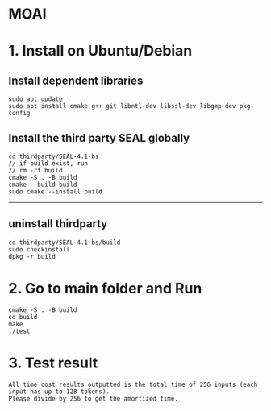 # MOAI

# 1. Install on Ubuntu/Debian
## Install dependent libraries
```
sudo apt update
sudo apt install cmake g++ git libntl-dev libssl-dev libgmp-dev pkg-config
```
## Install the third party SEAL globally
```
cd thirdparty/SEAL-4.1-bs
// if build exist, run
// rm -rf build
cmake -S . -B build
cmake --build build
sudo cmake --install build
```

---
## uninstall thirdparty
```
cd thirdparty/SEAL-4.1-bs/build
sudo checkinstall
dpkg -r build
```

# 2. Go to main folder and Run
```
cmake -S . -B build
cd build
make
./test
```

# 3. Test result
```
All time cost results outputted is the total time of 256 inputs (each input has up to 128 tokens).
Please divide by 256 to get the amortized time. 
